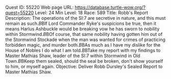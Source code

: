 Quest ID: 55220
Web page URL: https://database.turtle-wow.org/?quest=55220
Level: 24
Min Level: 18
Race: 589
Title: Robb's Report
Description: The operations of the SI:7 are secretive in nature, and this must remain as such.$B$BIf Lord Commander Ryke's suspicions be true, then it means Harlus Ashbuckle would be breaking vow he has sworn to nobility within Stormwind.$B$BOf course, that same nobility having gotten him out of the Stormwind Stockade when the man was wanted for crimes of practicing forbidden magic, and murder both.$B$BAs much as I have my dislike for the House of Nobles I do what I am told.$B$BTake my report with my findings to Master Mathias Shaw, leader of the SI:7 within Stormwind in Old Town.$B$BKeep them sealed, should the seal be broken, don't show yourself to him, or myself again.
Objective: Deliver Robb Dursley's Sealed Report to Master Mathias Shaw.
